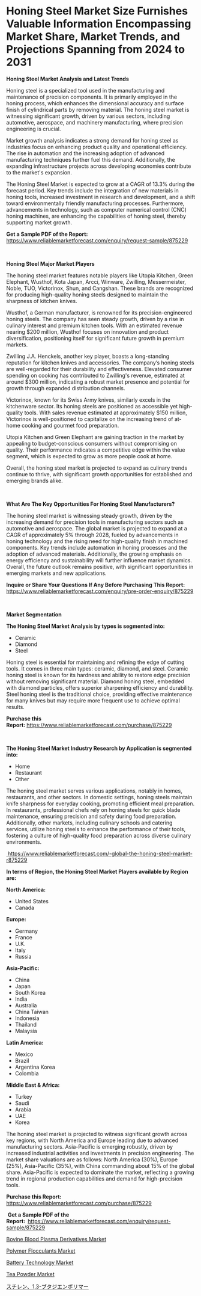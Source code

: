 <p><h1>Honing Steel Market Size Furnishes Valuable Information Encompassing Market Share, Market Trends, and Projections Spanning from 2024 to 2031</h1></p><p><strong>Honing Steel Market Analysis and Latest Trends</strong></p>
<p><p>Honing steel is a specialized tool used in the manufacturing and maintenance of precision components. It is primarily employed in the honing process, which enhances the dimensional accuracy and surface finish of cylindrical parts by removing material. The honing steel market is witnessing significant growth, driven by various sectors, including automotive, aerospace, and machinery manufacturing, where precision engineering is crucial.</p><p>Market growth analysis indicates a strong demand for honing steel as industries focus on enhancing product quality and operational efficiency. The rise in automation and the increasing adoption of advanced manufacturing techniques further fuel this demand. Additionally, the expanding infrastructure projects across developing economies contribute to the market's expansion. </p><p>The Honing Steel Market is expected to grow at a CAGR of 13.3% during the forecast period. Key trends include the integration of new materials in honing tools, increased investment in research and development, and a shift toward environmentally friendly manufacturing processes. Furthermore, advancements in technology, such as computer numerical control (CNC) honing machines, are enhancing the capabilities of honing steel, thereby supporting market growth.</p></p>
<p><strong>Get a Sample PDF of the Report:&nbsp;</strong> <a href="https://www.reliablemarketforecast.com/enquiry/request-sample/875229">https://www.reliablemarketforecast.com/enquiry/request-sample/875229</a></p>
<p>&nbsp;</p>
<p><strong>Honing Steel Major Market Players</strong></p>
<p><p>The honing steel market features notable players like Utopia Kitchen, Green Elephant, Wusthof, Kota Japan, Arcci, Winware, Zwilling, Messermeister, Noble, TUO, Victorinox, Shun, and Cangshan. These brands are recognized for producing high-quality honing steels designed to maintain the sharpness of kitchen knives.</p><p>Wusthof, a German manufacturer, is renowned for its precision-engineered honing steels. The company has seen steady growth, driven by a rise in culinary interest and premium kitchen tools. With an estimated revenue nearing $200 million, Wusthof focuses on innovation and product diversification, positioning itself for significant future growth in premium markets.</p><p>Zwilling J.A. Henckels, another key player, boasts a long-standing reputation for kitchen knives and accessories. The company’s honing steels are well-regarded for their durability and effectiveness. Elevated consumer spending on cooking has contributed to Zwilling's revenue, estimated at around $300 million, indicating a robust market presence and potential for growth through expanded distribution channels.</p><p>Victorinox, known for its Swiss Army knives, similarly excels in the kitchenware sector. Its honing steels are positioned as accessible yet high-quality tools. With sales revenue estimated at approximately $150 million, Victorinox is well-positioned to capitalize on the increasing trend of at-home cooking and gourmet food preparation.</p><p>Utopia Kitchen and Green Elephant are gaining traction in the market by appealing to budget-conscious consumers without compromising on quality. Their performance indicates a competitive edge within the value segment, which is expected to grow as more people cook at home.</p><p>Overall, the honing steel market is projected to expand as culinary trends continue to thrive, with significant growth opportunities for established and emerging brands alike.</p></p>
<p>&nbsp;</p>
<p><strong>What Are The Key Opportunities For Honing Steel Manufacturers?</strong></p>
<p><p>The honing steel market is witnessing steady growth, driven by the increasing demand for precision tools in manufacturing sectors such as automotive and aerospace. The global market is projected to expand at a CAGR of approximately 5% through 2028, fueled by advancements in honing technology and the rising need for high-quality finish in machined components. Key trends include automation in honing processes and the adoption of advanced materials. Additionally, the growing emphasis on energy efficiency and sustainability will further influence market dynamics. Overall, the future outlook remains positive, with significant opportunities in emerging markets and new applications.</p></p>
<p><strong>Inquire or Share Your Questions If Any Before Purchasing This Report:</strong> <a href="https://www.reliablemarketforecast.com/enquiry/pre-order-enquiry/875229">https://www.reliablemarketforecast.com/enquiry/pre-order-enquiry/875229</a></p>
<p>&nbsp;</p>
<p><strong>Market Segmentation</strong></p>
<p><strong>The Honing Steel Market Analysis by types is segmented into:</strong></p>
<p><ul><li>Ceramic</li><li>Diamond</li><li>Steel</li></ul></p>
<p><p>Honing steel is essential for maintaining and refining the edge of cutting tools. It comes in three main types: ceramic, diamond, and steel. Ceramic honing steel is known for its hardness and ability to restore edge precision without removing significant material. Diamond honing steel, embedded with diamond particles, offers superior sharpening efficiency and durability. Steel honing steel is the traditional choice, providing effective maintenance for many knives but may require more frequent use to achieve optimal results.</p></p>
<p><strong>Purchase this Report:&nbsp;</strong><a href="https://www.reliablemarketforecast.com/purchase/875229">https://www.reliablemarketforecast.com/purchase/875229</a></p>
<p>&nbsp;</p>
<p><strong>The Honing Steel Market Industry Research by Application is segmented into:</strong></p>
<p><ul><li>Home</li><li>Restaurant</li><li>Other</li></ul></p>
<p><p>The honing steel market serves various applications, notably in homes, restaurants, and other sectors. In domestic settings, honing steels maintain knife sharpness for everyday cooking, promoting efficient meal preparation. In restaurants, professional chefs rely on honing steels for quick blade maintenance, ensuring precision and safety during food preparation. Additionally, other markets, including culinary schools and catering services, utilize honing steels to enhance the performance of their tools, fostering a culture of high-quality food preparation across diverse culinary environments.</p></p>
<p><a href="https://www.reliablemarketforecast.com/-global-the-honing-steel-market-r875229">&nbsp;https://www.reliablemarketforecast.com/-global-the-honing-steel-market-r875229</a></p>
<p><strong>In terms of Region, the Honing Steel Market Players available by Region are:</strong></p>
<p>
    <p> <strong> North America: </strong>
        <ul>
            <li>United States</li>
            <li>Canada</li>
        </ul>
        </p> 
    <p> <strong> Europe: </strong>
        <ul>
            <li>Germany</li>
            <li>France</li>
            <li>U.K.</li>
            <li>Italy</li>
            <li>Russia</li>
        </ul>
        </p> 
    <p> <strong> Asia-Pacific: </strong>
        <ul>
            <li>China</li>
            <li>Japan</li>
            <li>South Korea</li>
            <li>India</li>
            <li>Australia</li>
            <li>China Taiwan</li>
            <li>Indonesia</li>
            <li>Thailand</li>
            <li>Malaysia</li>
        </ul>
        </p> 
    <p> <strong> Latin America: </strong>
        <ul>
            <li>Mexico</li>
            <li>Brazil</li>
            <li>Argentina Korea</li>
            <li>Colombia</li>
        </ul>
        </p> 
    <p> <strong> Middle East & Africa: </strong>
        <ul>
            <li>Turkey</li>
            <li>Saudi</li>
            <li>Arabia</li>
            <li>UAE</li>
            <li>Korea</li>
        </ul>
    </p>
    </p>
<p><p>The honing steel market is projected to witness significant growth across key regions, with North America and Europe leading due to advanced manufacturing sectors. Asia-Pacific is emerging robustly, driven by increased industrial activities and investments in precision engineering. The market share valuations are as follows: North America (30%), Europe (25%), Asia-Pacific (35%), with China commanding about 15% of the global share. Asia-Pacific is expected to dominate the market, reflecting a growing trend in regional production capabilities and demand for high-precision tools.</p></p>
<p><strong>Purchase this Report: </strong><a href="https://www.reliablemarketforecast.com/purchase/875229">https://www.reliablemarketforecast.com/purchase/875229</a></p>
<p>&nbsp;<strong>Get a Sample PDF of the Report:&nbsp;&nbsp;</strong><a href="https://www.reliablemarketforecast.com/enquiry/request-sample/875229">https://www.reliablemarketforecast.com/enquiry/request-sample/875229</a></p>
<p><strong></strong></p>
<p><p><a href="https://medium.com/@graciakennyta2311/the-bovine-blood-plasma-derivatives-market-is-experiencing-higher-than-anticipated-demand-16cf342eafec">Bovine Blood Plasma Derivatives Market</a></p><p><a href="https://www.linkedin.com/pulse/polymer-flocculants-market-trends-analysis-opportunities-h3fcf?trackingId=cU3UpVSYQwy69DmxDUnkVg%3D%3D">Polymer Flocculants Market</a></p><p><a href="https://medium.com/@graciakennyta2311/the-battery-technology-market-prioritizes-cost-control-and-efficiency-enhancement-c282655b3e16">Battery Technology Market</a></p><p><a href="https://www.linkedin.com/pulse/tea-powder-market-overview-regional-outlook-competitive-strategies-kpooe?trackingId=q8j9H254QjyiLt6hg3QlwA%3D%3D">Tea Powder Market</a></p><p><a href="https://medium.com/@burtruozzos0f/styrene-1-3-butadiene-polymer-market-%E3%81%AF-%E3%82%B3%E3%82%B9%E3%83%88%E7%AE%A1%E7%90%86%E3%81%A8%E5%8A%B9%E7%8E%87%E5%90%91%E4%B8%8A%E3%82%92%E5%84%AA%E5%85%88%E3%81%97%E3%81%BE%E3%81%99-%E3%81%95%E3%82%89%E3%81%AB-%E5%A0%B1%E5%91%8A%E6%9B%B8%E3%81%AF%E5%B8%82%E5%A0%B4%E3%81%AE%E9%9C%80%E8%A6%81%E9%9D%A2%E3%81%A8%E4%BE%9B%E7%B5%A6%E9%9D%A2%E3%81%AE%E4%B8%A1%E6%96%B9%E3%82%92%E3%82%AB%E3%83%90%E3%83%BC%E3%81%97%E3%81%A6%E3%81%84%E3%81%BE%E3%81%99-styrene-795b19030d9e">スチレン、1,3-ブタジエンポリマー</a></p></p>